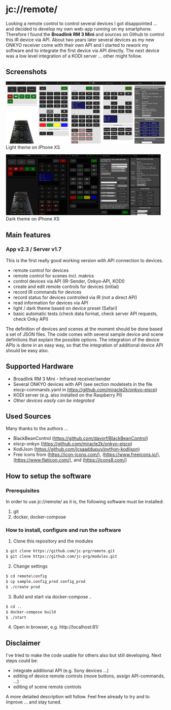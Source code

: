 # jc://remote/

Looking a remote control to control several devices I got disappointed ... and decided to develop my own web-app  running on my smartphone.
Therefore I found the **Broadlink RM 3 Mini** and sources on Github to control this IR device via API. About two years later several devices
as my new ONKYO receiver come with their own API and I started to rework my software and to integrate the first device via API directly.
The next device was a low level integration of a KODI server ... other might follow.

## Screenshots 

![light theme](docs/remote_standard.png)
Light theme on iPhone XS

![dark theme](docs/remote_dark.png)
Dark theme on iPhone XS

## Main features
### App v2.3 / Server v1.7

This is the first really good working version with API connection to devices.

* remote control for devices
* remote control for scenes incl. makros
* control devices via API (IR-Sender, Onkyo-API, KODI)
* create and edit remote controls for devices (initial)
* record IR commands for devices
* record status for devices controlled via IR (not a direct API)
* read information for devices via API
* light / dark theme based on device preset (Safari)
* basic automatic tests (check data format, check server API requests, check Onky API)

The definition of devices and scenes at the moment should be done based a set of JSON files. 
The code comes with several sample device and scene definitions that explain the possible options.
The integration of the device APIs is done in an easy way, so that the integration of additional device API should be easy also.

## Supported Hardware

* Broadlink RM 3 Mini - Infrared receiver/sender
* Several ONKYO devices with API (see section modelsets in the file eiscp-commands.yaml in https://github.com/miracle2k/onkyo-eiscp)
* KODI server (e.g. also installed on the Raspberry PI)
* *Other devices easily can be integrated*

## Used Sources

Many thanks to the authors ...
  
* BlackBeanControl (https://github.com/davorf/BlackBeanControl)
* eiscp-onkyo (https://github.com/miracle2k/onkyo-eiscp)
* KodiJson (https://github.com/jcsaaddupuy/python-kodijson)
* Free icons from (https://icon-icons.com/), (https://www.freeicons.io/), (https://www.flaticon.com/), and (https://icons8.com/)


## How to setup the software

### Prerequisites

In order to use jc://remote/ as it is, the following software must be installed:

1. git
2. docker, docker-compose


### How to install, configure and run the software

1. Clone this repository and the modules

```bash
$ git clone https://github.com/jc-prg/remote.git
$ git clone https://github.com/jc-prg/modules.git
```

2. Change settings

```bash
$ cd remote\config
$ cp sample.config_prod config_prod
$ ./create prod
```

3. Build and start via docker-compose ..

```bash
$ cd ..
$ docker-compose build
$ ./start
```

4. Open in browser, e.g. http://localhost:81/


## Disclaimer

I've tried to make the code usable for others also but still developing. Next steps could be:

* integrate additional API (e.g. Sony devices ...)
* editing of device remote controls (move buttons, assign API-commands, ...)
* editing of scene remote controls

A more detailed description will follow. Feel free already to try and to improve ... and stay tuned.

